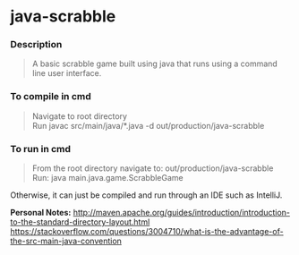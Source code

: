 # java-scrabble

### Description
> A basic scrabble game built using java that runs using a command line user interface.

### To compile in cmd
> Navigate to root directory  
> Run javac src/main/java/*.java -d out/production/java-scrabble

### To run in cmd
> From the root directory navigate to: out/production/java-scrabble  
> Run: java main.java.game.ScrabbleGame

Otherwise, it can just be compiled and run through an IDE such as IntelliJ.

**Personal Notes:**
http://maven.apache.org/guides/introduction/introduction-to-the-standard-directory-layout.html  
https://stackoverflow.com/questions/3004710/what-is-the-advantage-of-the-src-main-java-convention  

